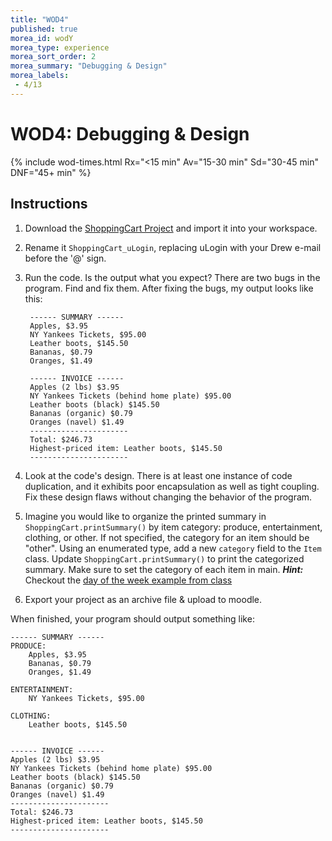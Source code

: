 ```yaml
---
title: "WOD4"
published: true
morea_id: wodY
morea_type: experience
morea_sort_order: 2
morea_summary: "Debugging & Design"
morea_labels:
 - 4/13
---
```


# WOD4: Debugging & Design

{% include wod-times.html Rx="<15 min" Av="15-30 min" Sd="30-45 min" DNF="45+ min" %}

## Instructions

1. Download the [ShoppingCart Project](ShoppingCart.zip) and import it into your workspace.
2. Rename it `ShoppingCart_uLogin`, replacing uLogin with your Drew e-mail before the '@' sign.
3. Run the code. Is the output what you expect? There are two bugs in the program. Find and fix them. After fixing the bugs, my output looks like this:

		------ SUMMARY ------
		Apples, $3.95
		NY Yankees Tickets, $95.00
		Leather boots, $145.50
		Bananas, $0.79
		Oranges, $1.49
		
		------ INVOICE ------
		Apples (2 lbs) $3.95
		NY Yankees Tickets (behind home plate) $95.00
		Leather boots (black) $145.50
		Bananas (organic) $0.79
		Oranges (navel) $1.49
		----------------------
		Total: $246.73
		Highest-priced item: Leather boots, $145.50
		----------------------

4. Look at the code's design. There is at least one instance of code duplication, and it exhibits poor encapsulation as well as tight coupling. Fix these design flaws without changing the behavior of the program.
5. Imagine you would like to organize the printed summary in `ShoppingCart.printSummary()` by item category: produce, entertainment, clothing, or other. If not specified, the category for an item should be "other". Using an enumerated type, add a new `category` field to the `Item` class. Update `ShoppingCart.printSummary()` to print the categorized summary. Make sure to set the category of each item in main. ***Hint:*** Checkout the [day of the week example from class]({{site.baseurl}}/morea/09.zuul/DayOfWeek.zip)
6. Export your project as an archive file & upload to moodle.

When finished, your program should output something like:

	
	------ SUMMARY ------
	PRODUCE:
		Apples, $3.95
		Bananas, $0.79
		Oranges, $1.49
	
	ENTERTAINMENT:
		NY Yankees Tickets, $95.00
	
	CLOTHING:
		Leather boots, $145.50
	
	
	------ INVOICE ------
	Apples (2 lbs) $3.95
	NY Yankees Tickets (behind home plate) $95.00
	Leather boots (black) $145.50
	Bananas (organic) $0.79
	Oranges (navel) $1.49
	----------------------
	Total: $246.73
	Highest-priced item: Leather boots, $145.50
	----------------------
